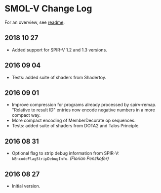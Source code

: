 # SMOL-V Change Log

For an overview, see [readme](README.md).

## 2018 10 27

* Added support for SPIR-V 1.2 and 1.3 versions.


## 2016 09 04

* Tests: added suite of shaders from Shadertoy.


## 2016 09 01

* Improve compression for programs already processed by
  spirv-remap. "Relative to result ID" entries now encode
  negative numbers in a more compact way.
* More compact encoding of MemberDecorate op sequences.
* Tests: added suite of shaders from DOTA2 and Talos Principle.


## 2016 08 31

* Optional flag to strip debug information from SPIR-V: `kEncodeFlagStripDebugInfo`. *(Florian Penzkofer)*


## 2016 08 27

* Initial version.
